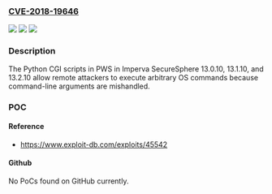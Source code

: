 ### [CVE-2018-19646](https://cve.mitre.org/cgi-bin/cvename.cgi?name=CVE-2018-19646)
![](https://img.shields.io/static/v1?label=Product&message=n%2Fa&color=blue)
![](https://img.shields.io/static/v1?label=Version&message=n%2Fa&color=blue)
![](https://img.shields.io/static/v1?label=Vulnerability&message=n%2Fa&color=brighgreen)

### Description

The Python CGI scripts in PWS in Imperva SecureSphere 13.0.10, 13.1.10, and 13.2.10 allow remote attackers to execute arbitrary OS commands because command-line arguments are mishandled.

### POC

#### Reference
- https://www.exploit-db.com/exploits/45542

#### Github
No PoCs found on GitHub currently.

